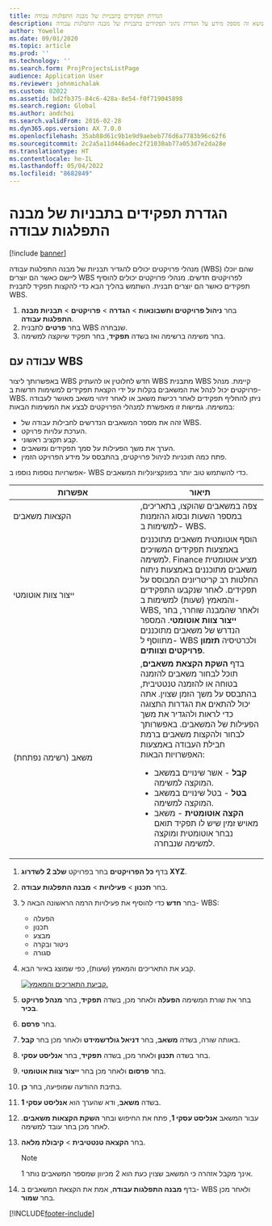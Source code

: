 ```yaml
---
title: הגדרת תפקידים בתבניות של מבנה התפלגות עבודה
description: נושא זה מספק מידע על הגדרת נתוני תפקידים בתבניות של מבנה התפלגות עבודה.
author: Yowelle
ms.date: 09/01/2020
ms.topic: article
ms.prod: ''
ms.technology: ''
ms.search.form: ProjProjectsListPage
audience: Application User
ms.reviewer: johnmichalak
ms.custom: 82022
ms.assetid: bd2fb375-84c6-428a-8e54-f0f719045898
ms.search.region: Global
ms.author: andchoi
ms.search.validFrom: 2016-02-28
ms.dyn365.ops.version: AX 7.0.0
ms.openlocfilehash: 35ab88d61c9b1e9d9aebeb776d6a7783b96c62f6
ms.sourcegitcommit: 2c2a5a11d446adec2f21030ab77a053d7e2da28e
ms.translationtype: HT
ms.contentlocale: he-IL
ms.lasthandoff: 05/04/2022
ms.locfileid: "8682849"
---
```

# <a name="set-up-roles-on-work-breakdown-structure-templates"></a>הגדרת תפקידים בתבניות של מבנה התפלגות עבודה

[!include [banner](../includes/banner.md)]

מנהלי פרויקטים יכולים להגדיר תבניות של מבנה התפלגות עבודה (WBS) שהם יוכלו ליישם כאשר הם יוצרים WBS לפרויקטים חדשים. מנהלי פרויקטים יכולים להוסיף תפקידים כאשר הם יוצרים תבנית. השתמש בהליך הבא כדי להקצות תפקיד לתבנית WBS.

1. בחר **ניהול פרויקטים וחשבונאות** > **הגדרה** > **פרויקטים** > **תבניות מבנה התפלגות עבודה**.
2. בחר **פרטים** לתבנית WBS שנבחרה.
3. בחר משימה ברשימה ואז בשדה **תפקיד**, בחר תפקיד שיוקצה למשימה.

## <a name="work-with-a-wbs"></a>עבודה עם WBS

באפשרותך ליצור WBS חדש לחלוטין או להעתיק WBS מתבנית WBS קיימת. מנהל פרויקטים יכול לנהל את המשאבים בקלות על ידי הקצאת תפקידים למשימות חדשות ב- WBS. ניתן להחליף תפקידים לאחר רכישת משאב או לאחר זיהוי משאב מאושר לעבודה במשימה. גמישות זו מאפשרת למנהלי הפרויקטים לבצע את המשימות הבאות:

- זהה את מספר המשאבים הנדרשים לחבילות עבודה של WBS.
- הערכת עלויות פרויקט.
- קבע תקציב ראשוני.
- הערך את משך הפעילות על סמך תפקידים ומשאבים.
- פתח כמה תוכניות לניהול פרויקטים, בהתבסס על מידע הפרויקט הזמין.

אפשרויות נוספות נוספו ב- WBS כדי להשתמש טוב יותר בפונקציונליות המשאבים.

<table>
<colgroup>
<col width="50%" />
<col width="50%" />
</colgroup>
<thead>
<tr class="header">
<th>אפשרות</th>
<th>תיאור</th>
</tr>
</thead>
<tbody>
<tr class="odd">
<td>הקצאות משאבים</td>
<td>צפה במשאבים שהוקצו, בתאריכים, במספר השעות ובסוג ההזמנות למשימות ב- WBS.</td>
</tr>
<tr class="even">
<td>ייצור צוות אוטומטי</td>
<td>הוסף אוטומטית משאבים מתוכננים באמצעות תפקידים המשויכים למשימה. Finance מציע אוטומטית משאבים מתוכננים באמצעות ניתוח החלטות רב קריטריונים המבוסס על תפקידים. לאחר שנקבעו התפקידים והמאמץ (שעות) למשימות ב- WBS, ולאחר שהמבנה שוחרר, בחר <strong>ייצור צוות אוטומטי</strong>. המספר הנדרש של משאבים מתוכננים מתווסף ל- WBS ולכרטיסיה <strong>תזמון פרויקטים וצוותים</strong>.</td>
</tr>
<tr class="odd">
<td>משאב (רשימה נפתחת)</td>
<td>בדף <strong>השקת הקצאת משאבים</strong>, תוכל לבחור משאבים להזמנה בטוחה או להזמנה טנטטיבית, בהתבסס על משך הזמן שצוין. אתה יכול להתאים את הגדרות התצוגה כדי לראות ולהגדיר את משך הפעילות של המשאבים. באפשרותך לבחור ולהקצות משאבים ברמת חבילת העבודה באמצעות האפשרויות הבאות:
<ul>
<li><strong>קבל</strong> - אשר שינויים במשאב המוקצה למשימה.</li>
<li><strong>בטל</strong> - בטל שינויים במשאב המוקצה למשימה.</li>
<li><strong>הקצה אוטומטית</strong> - משאב מאויש זמין שיש לו תפקיד תואם נבחר אוטומטית ומוקצה למשימה שנבחרה.</li>
</ul></td>
</tr>
</tbody>
</table>

1. בדף **כל הפרויקטים** בחר בפרויקט **שלב 2 לשדרוג XYZ**.
2. בחר **תכנון** > **פעילויות** > **מבנה התפלגות עבודה**.
3. בחר **חדש** כדי להוסיף את פעילויות הרמה הראשונה הבאה ל- WBS:

    - הפעלה
    - תכנון
    - מבצע
    - ניטור ובקרה
    - סגורה

4. קבע את התאריכים והמאמץ (שעות), כפי שמוצג באיור הבא.

    [![קביעת התאריכים והמאמץ.](./media/projectresourcing10.jpg)](./media/projectresourcing10.jpg)

5. בחר את שורת המשימה **הפעלה** ולאחר מכן, בשדה **תפקיד**, בחר **מנהל פרויקט בכיר**.
6. בחר **פרסם**.
7. באותה שורה, בשדה **משאב**, בחר **דניאל גולדשמידט** ולאחר מכן בחר **קבל**.
8. בחר בשדה **תכנון** ולאחר מכן, בשדה **תפקיד**, בחר **אנליסט עסקי**.
9. בחר **פרסום** ולאחר מכן בחר **ייצור צוות אוטומטי**.
10. בתיבת ההודעה שמופיעה, בחר **כן**.
11. בשדה **משאב**, ודא שהערך הוא **אנליסט עסקי 1**.
12. עבור המשאב **אנליסט עסקי 1**, פתח את החיפוש ובחר **השקת הקצאות משאבים**. לאחר מכן בחר עובד למשימה.
13. בחר **הקצאה טנטטיבית** &gt; **קיבולת מלאה**.

    > [!NOTE] 
    > אינך מקבל אזהרה כי המשאב שצוין כעת הוא 2 מכיוון שמספר המשאבים נותר 1.

14. בדף **מבנה התפלגות עבודה**, אמת את הקצאת המשאבים ב- WBS ולאחר מכן בחר **שמור**.


[!INCLUDE[footer-include](../includes/footer-banner.md)]
